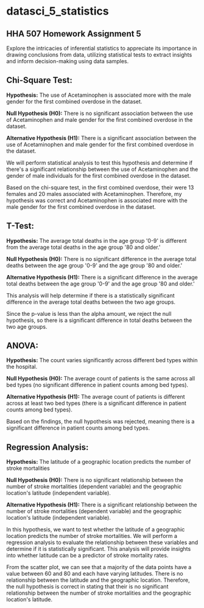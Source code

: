 # datasci_5_statistics
## **HHA 507 Homework Assignment 5**

Explore the intricacies of inferential statistics to appreciate its importance in drawing conclusions from data, utilizing statistical tests to extract insights and inform decision-making using data samples.

## Chi-Square Test:
**Hypothesis:**
The use of Acetaminophen is associated more with the male gender for the first combined overdose in the dataset.

**Null Hypothesis (H0):**
There is no significant association between the use of Acetaminophen and male gender for the first combined overdose in the dataset.

**Alternative Hypothesis (H1):**
There is a significant association between the use of Acetaminophen and male gender for the first combined overdose in the dataset.

We will perform statistical analysis to test this hypothesis and determine if there's a significant relationship between the use of Acetaminophen and the gender of male individuals for the first combined overdose in the dataset.

Based on the chi-square test, in the first combined overdose, their were 13 females and 20 males associated with Acetaminophen. Therefore, my hypothesis was correct and Acetaminophen is associated more with the male gender for the first combined overdose in the dataset.  

## T-Test:
**Hypothesis:**
The average total deaths in the age group '0-9' is different from the average total deaths in the age group '80 and older.'

**Null Hypothesis (H0):**
There is no significant difference in the average total deaths between the age group '0-9' and the age group '80 and older.'

**Alternative Hypothesis (H1):**
There is a significant difference in the average total deaths between the age group '0-9' and the age group '80 and older.'

This analysis will help determine if there is a statistically significant difference in the average total deaths between the two age groups.

Since the p-value is less than the alpha amount, we reject the null hypothesis, so there is a significant difference in total deaths between the two age groups. 

## **ANOVA:**
**Hypothesis:**
The count varies significantly across different bed types within the hospital. 

**Null Hypothesis (H0):**
The average count of patients is the same across all bed types (no significant difference in patient counts among bed types).

**Alternative Hypothesis (H1):**
The average count of patients is different across at least two bed types (there is a significant difference in patient counts among bed types).

Based on the findings, the null hypothesis was rejected, meaning there is a significant difference in patient counts among bed types.  

## **Regression Analysis:**
**Hypothesis:**
The latitude of a geographic location predicts the number of stroke mortalities

**Null Hypothesis (H0):**
There is no significant relationship between the number of stroke mortalities (dependent variable) and the geographic location's latitude (independent variable).

**Alternative Hypothesis (H1):**
There is a significant relationship between the number of stroke mortalities (dependent variable) and the geographic location's latitude (independent variable).

In this hypothesis, we want to test whether the latitude of a geographic location predicts the number of stroke mortalities. We will perform a regression analysis to evaluate the relationship between these variables and determine if it is statistically significant. This analysis will provide insights into whether latitude can be a predictor of stroke mortality rates.

From the scatter plot, we can see that a majority of the data points have a value between 60 and 80 and each have varying latitudes. There is no relationship between the latitude and the geographic location. Therefore, the null hypothesis is correct in stating that their is no significant relationship between the number of stroke mortalities and the geographic location's latitude. 